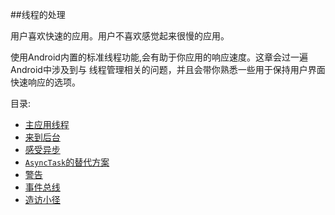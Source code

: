 ##线程的处理

用户喜欢快速的应用。用户不喜欢感觉起来很慢的应用。

使用Android内置的标准线程功能,会有助于你应用的响应速度。这章会过一遍Android中涉及到与
线程管理相关的问题，并且会带你熟悉一些用于保持用户界面快速响应的选项。

目录:

* [主应用线程](/DealingWithThreads/TheMainApplicationThread.md)
* [来到后台](/DealingWithThreads/GettingtotheBackground.md)
* [感受异步](/DealingWithThreads/AsyncingFeeling.md)
* [`AsyncTask`的替代方案](/DealingWithThreads/AlternativestoAsyncTask.md)
* [警告](/DealingWithThreads/AndNow,TheCaveats.md)
* [事件总线](/DealingWithThreads/EventBuses.md)
* [造访小径](/DealingWithThreads/VisittheTrails!.md)
